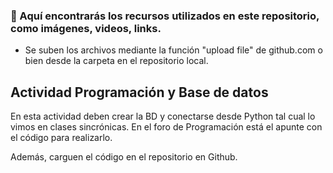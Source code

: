 ### 📌 Aquí encontrarás los recursos utilizados en este repositorio, como imágenes, videos, links.

* Se suben los archivos mediante la función "upload file" de github.com o bien desde la carpeta en el repositorio local.

## Actividad Programación y Base de datos

En esta actividad deben crear la BD y conectarse desde Python tal cual lo vimos en clases sincrónicas. En el foro de Programación está el apunte con el código para realizarlo.

Además, carguen el código en el repositorio en Github.